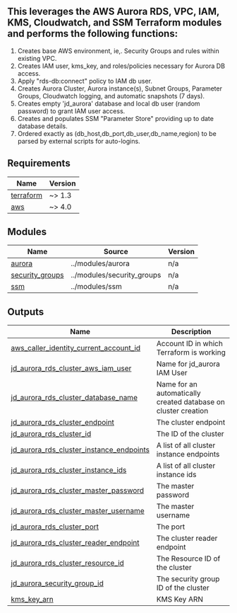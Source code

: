 This leverages the AWS Aurora RDS, VPC, IAM, KMS, Cloudwatch, and SSM Terraform modules and performs the following functions:
-----------------------------------------------------------------------------------------------------------------------------
1. Creates base AWS environment, ie,. Security Groups and rules within existing VPC.
2. Creates IAM user, kms_key, and roles/policies necessary for Aurora DB access.
3. Apply "rds-db:connect" policy to IAM db user.
4. Creates Aurora Cluster, Aurora instance(s), Subnet Groups, Parameter Groups, Cloudwatch logging, and automatic snapshots (7 days).
5. Creates empty 'jd_aurora' database and local db user (random password) to grant IAM user access.
6. Creates and populates SSM "Parameter Store" providing up to date database details.
7. Ordered exactly as (db_host,db_port,db_user,db_name,region) to be parsed by external scripts for auto-logins.

<!-- BEGIN_TF_DOCS -->
## Requirements

| Name | Version |
|------|---------|
| <a name="requirement_terraform"></a> [terraform](#requirement\_terraform) | ~> 1.3 |
| <a name="requirement_aws"></a> [aws](#requirement\_aws) | ~> 4.0 |

## Modules

| Name | Source | Version |
|------|--------|---------|
| <a name="module_aurora"></a> [aurora](#module\_aurora) | ../modules/aurora | n/a |
| <a name="module_security_groups"></a> [security\_groups](#module\_security\_groups) | ../modules/security_groups | n/a |
| <a name="module_ssm"></a> [ssm](#module\_ssm) | ../modules/ssm | n/a |

## Outputs

| Name | Description |
|------|-------------|
| <a name="output_aws_caller_identity_current_account_id"></a> [aws\_caller\_identity\_current\_account\_id](#output\_aws\_caller\_identity\_current\_account\_id) | Account ID in which Terraform is working |
| <a name="output_jd_aurora_rds_cluster_aws_iam_user"></a> [jd\_aurora\_rds\_cluster\_aws\_iam\_user](#output\_jd\_aurora\_rds\_cluster\_aws\_iam\_user) | Name for jd\_aurora IAM User |
| <a name="output_jd_aurora_rds_cluster_database_name"></a> [jd\_aurora\_rds\_cluster\_database\_name](#output\_jd\_aurora\_rds\_cluster\_database\_name) | Name for an automatically created database on cluster creation |
| <a name="output_jd_aurora_rds_cluster_endpoint"></a> [jd\_aurora\_rds\_cluster\_endpoint](#output\_jd\_aurora\_rds\_cluster\_endpoint) | The cluster endpoint |
| <a name="output_jd_aurora_rds_cluster_id"></a> [jd\_aurora\_rds\_cluster\_id](#output\_jd\_aurora\_rds\_cluster\_id) | The ID of the cluster |
| <a name="output_jd_aurora_rds_cluster_instance_endpoints"></a> [jd\_aurora\_rds\_cluster\_instance\_endpoints](#output\_jd\_aurora\_rds\_cluster\_instance\_endpoints) | A list of all cluster instance endpoints |
| <a name="output_jd_aurora_rds_cluster_instance_ids"></a> [jd\_aurora\_rds\_cluster\_instance\_ids](#output\_jd\_aurora\_rds\_cluster\_instance\_ids) | A list of all cluster instance ids |
| <a name="output_jd_aurora_rds_cluster_master_password"></a> [jd\_aurora\_rds\_cluster\_master\_password](#output\_jd\_aurora\_rds\_cluster\_master\_password) | The master password |
| <a name="output_jd_aurora_rds_cluster_master_username"></a> [jd\_aurora\_rds\_cluster\_master\_username](#output\_jd\_aurora\_rds\_cluster\_master\_username) | The master username |
| <a name="output_jd_aurora_rds_cluster_port"></a> [jd\_aurora\_rds\_cluster\_port](#output\_jd\_aurora\_rds\_cluster\_port) | The port |
| <a name="output_jd_aurora_rds_cluster_reader_endpoint"></a> [jd\_aurora\_rds\_cluster\_reader\_endpoint](#output\_jd\_aurora\_rds\_cluster\_reader\_endpoint) | The cluster reader endpoint |
| <a name="output_jd_aurora_rds_cluster_resource_id"></a> [jd\_aurora\_rds\_cluster\_resource\_id](#output\_jd\_aurora\_rds\_cluster\_resource\_id) | The Resource ID of the cluster |
| <a name="output_jd_aurora_security_group_id"></a> [jd\_aurora\_security\_group\_id](#output\_jd\_aurora\_security\_group\_id) | The security group ID of the cluster |
| <a name="output_kms_key_arn"></a> [kms\_key\_arn](#output\_kms\_key\_arn) | KMS Key ARN |
<!-- END_TF_DOCS -->
